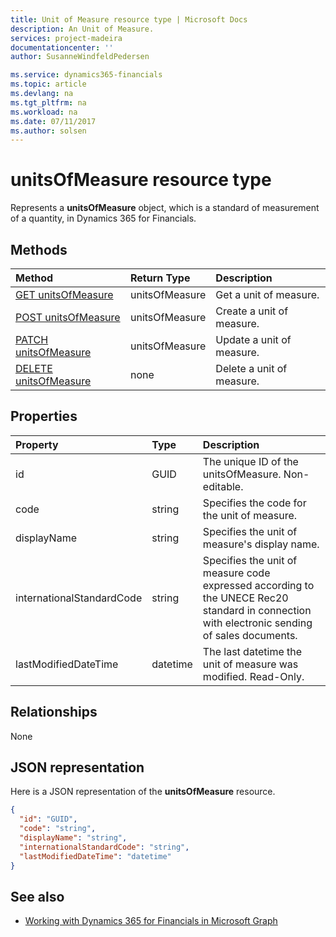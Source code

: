 ```yaml
---
title: Unit of Measure resource type | Microsoft Docs
description: An Unit of Measure.
services: project-madeira
documentationcenter: ''
author: SusanneWindfeldPedersen

ms.service: dynamics365-financials
ms.topic: article
ms.devlang: na
ms.tgt_pltfrm: na
ms.workload: na
ms.date: 07/11/2017
ms.author: solsen
---
```


# unitsOfMeasure resource type

Represents a **unitsOfMeasure** object, which is a standard of measurement of a quantity, in Dynamics 365 for Financials.

## Methods

| Method       | Return Type  |Description|
|:---------------|:--------|:----------|
|[GET unitsOfMeasure](../api/dynamics_get_unitsofmeasure.md)|unitsOfMeasure|Get a unit of measure.|
|[POST unitsOfMeasure](../api/dynamics_create_unitsofmeasure.md)|unitsOfMeasure|Create a unit of measure.|
|[PATCH unitsOfMeasure](../api/dynamics_update_unitsofmeasure.md)|unitsOfMeasure|Update a unit of measure.|
|[DELETE unitsOfMeasure](../api/dynamics_delete_unitsofmeasure.md)|none|Delete a unit of measure.|

## Properties
| Property	   | Type	|Description|
|:---------------|:--------|:----------|
|id|GUID|The unique ID of the unitsOfMeasure. Non-editable.|
|code|string|Specifies the code for the unit of measure.|
|displayName|string|Specifies the unit of measure's display name.|
|internationalStandardCode|string|Specifies the unit of measure code expressed according to the UNECE Rec20 standard in connection with electronic sending of sales documents.|
|lastModifiedDateTime|datetime|The last datetime the unit of measure was modified. Read-Only.|  


## Relationships
None

## JSON representation

Here is a JSON representation of the **unitsOfMeasure** resource.

```json
{
  "id": "GUID",
  "code": "string",
  "displayName": "string",
  "internationalStandardCode": "string",
  "lastModifiedDateTime": "datetime"
}

```

## See also

- [Working with Dynamics 365 for Financials in Microsoft Graph](../resources/dynamics_overview.md) 
